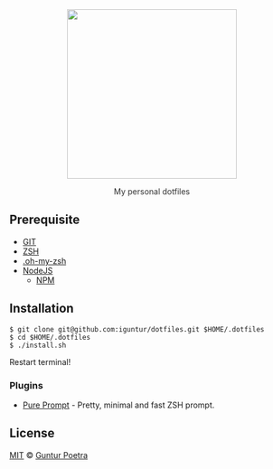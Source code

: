 <div align='center'>
	<img src='https://dotfiles.github.io/images/dotfiles-logo.png' width='300px'>
	<p style='color: #333333'>My personal dotfiles</p>
</div>


## Prerequisite

- [GIT](https://git-scm.com)
- [ZSH](https://www.zsh.org)
- [.oh-my-zsh](https://github.com/robbyrussell/oh-my-zsh)
- [NodeJS](https://nodejs.org)
	- [NPM](https://npmjs.com)


## Installation

```clone
$ git clone git@github.com:iguntur/dotfiles.git $HOME/.dotfiles
$ cd $HOME/.dotfiles
$ ./install.sh
```

Restart terminal!

### Plugins

- [Pure Prompt](https://github.com/sindresorhus/pure) - Pretty, minimal and fast ZSH prompt.


## License

[MIT](https://opensource.org/licenses/MIT) © [Guntur Poetra](https://github.com/iguntur)
